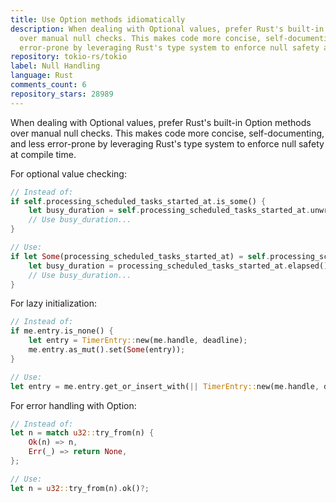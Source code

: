 ```yaml
---
title: Use Option methods idiomatically
description: When dealing with Optional values, prefer Rust's built-in Option methods
  over manual null checks. This makes code more concise, self-documenting, and less
  error-prone by leveraging Rust's type system to enforce null safety at compile time.
repository: tokio-rs/tokio
label: Null Handling
language: Rust
comments_count: 6
repository_stars: 28989
---
```


When dealing with Optional values, prefer Rust's built-in Option methods over manual null checks. This makes code more concise, self-documenting, and less error-prone by leveraging Rust's type system to enforce null safety at compile time.

For optional value checking:
```rust
// Instead of:
if self.processing_scheduled_tasks_started_at.is_some() {
    let busy_duration = self.processing_scheduled_tasks_started_at.unwrap().elapsed();
    // Use busy_duration...
}

// Use:
if let Some(processing_scheduled_tasks_started_at) = self.processing_scheduled_tasks_started_at {
    let busy_duration = processing_scheduled_tasks_started_at.elapsed();
    // Use busy_duration...
}
```

For lazy initialization:
```rust
// Instead of:
if me.entry.is_none() {
    let entry = TimerEntry::new(me.handle, deadline);
    me.entry.as_mut().set(Some(entry));
}

// Use:
let entry = me.entry.get_or_insert_with(|| TimerEntry::new(me.handle, deadline));
```

For error handling with Option:
```rust
// Instead of:
let n = match u32::try_from(n) {
    Ok(n) => n,
    Err(_) => return None,
};

// Use:
let n = u32::try_from(n).ok()?;
```
